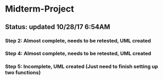 # Midterm-Project

## Status: updated 10/28/17 6:54AM
### Step 2: Almost complete, needs to be retested, UML created
### Step 4: Almost complete, needs to be retested, UML created
### Step 5: Incomplete, UML created (Just need to finish setting up two functions)
